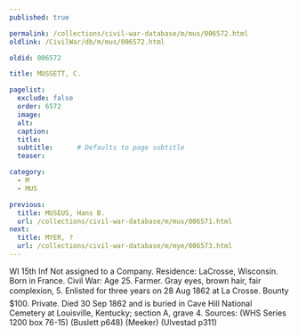 ```yaml
---
published: true

permalink: /collections/civil-war-database/m/mus/006572.html
oldlink: /CivilWar/db/m/mus/006572.html

oldid: 006572

title: MUSSETT, C.

pagelist:
  exclude: false
  order: 6572
  image: 
  alt:
  caption:
  title:
  subtitle:      # Defaults to page subtitle
  teaser:

category: 
  - M 
  - MUS

previous:
  title: MUSEUS, Hans B.
  url: /collections/civil-war-database/m/mus/006571.html  
next:
  title: MYER, ?
  url: /collections/civil-war-database/m/mye/006573.html   
---
```

WI 15th Inf Not assigned to a Company. Residence: LaCrosse, Wisconsin. Born in France. Civil War: Age 25. Farmer. Gray eyes, brown hair, fair complexion, 5&#146;. Enlisted for three years on 28 Aug 1862 at La Crosse. Bounty $100. Private. Died 30 Sep 1862 and is buried in Cave Hill National Cemetery at Louisville, Kentucky; section A, grave 4. Sources: (WHS Series 1200 box 76-15) (Buslett p648) (Meeker) (Ulvestad p311)